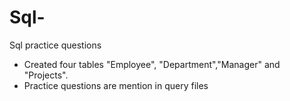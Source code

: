 # Sql-
Sql practice questions

- Created four tables "Employee", "Department","Manager" and "Projects". 
- Practice questions are mention in query files

